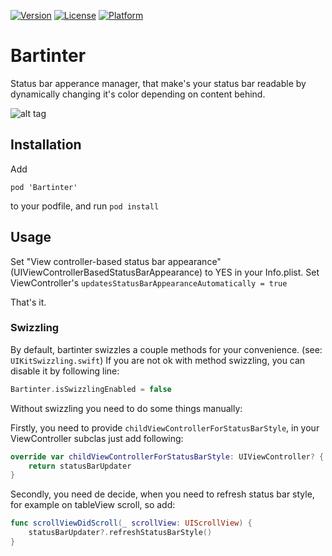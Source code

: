 [![Version](https://img.shields.io/cocoapods/v/Bartinter.svg?style=flat-square)](http://cocoapods.org/pods/Bartinter)
[![License](https://img.shields.io/cocoapods/l/Bartinter.svg?style=flat-square)](http://cocoapods.org/pods/Bartinter)
[![Platform](https://img.shields.io/cocoapods/p/Bartinter.svg?style=flat-square)](http://cocoapods.org/pods/Bartinter)

# Bartinter
Status bar apperance manager, that make's your status bar readable by dynamically changing it's color depending on content behind.

![alt tag](https://raw.githubusercontent.com/MaximKotliar/Bartinter/master/demo.gif)


## Installation
Add

`pod 'Bartinter'`

to your podfile, and run
`pod install`

## Usage

Set "View controller-based status bar appearance" (UIViewControllerBasedStatusBarAppearance) to YES in your Info.plist. 
Set ViewController's `updatesStatusBarAppearanceAutomatically = true`

That's it.

### Swizzling
By default, bartinter swizzles a couple methods for your convenience. (see: `UIKitSwizzling.swift`)
If you are not ok with method swizzling, you can disable it by following line: 
```swift
Bartinter.isSwizzlingEnabled = false
```
Without swizzling you need to do some things manually: 

Firstly, you need to provide `childViewControllerForStatusBarStyle`, in your ViewController subclas just add following: 
```swift
override var childViewControllerForStatusBarStyle: UIViewController? {
    return statusBarUpdater
}
```

Secondly, you need de decide, when you need to refresh status bar style, for example on tableView scroll, so add: 
```swift
func scrollViewDidScroll(_ scrollView: UIScrollView) {
    statusBarUpdater?.refreshStatusBarStyle()
}
```
